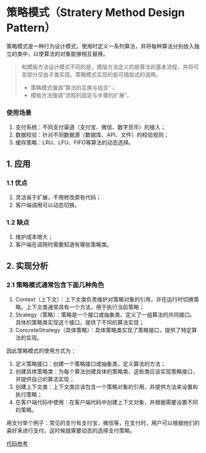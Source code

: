 # 策略模式（Stratery Method Design Pattern）

策略模式是一种行为设计模式，使用时定义一系列算法，并将每种算法分别放入独立的类中，以使算法的对象能够相互替换。

> 和模版方法设计模式不同的是，模版方法定义的是算法的基本流程，并将可变部分交由子类实现。策略模式实现的是可插拔式的调用。
> - 策略模式强调“算法的互换与组合”；
> - 模板方法强调“流程的固定与步骤的扩展”。

### 使用场景

1. 支付系统：不同支付渠道（支付宝、微信、数字货币）的接入；
2. 数据校验：针对不同数据源（数据库、API、文件）的校验规则；
3. 缓存策略：LRU、LFU、FIFO等算法的动态选择。

## 1. 应用

### 1.1 优点

1. 灵活易于扩展，不用修改原有代码；
2. 客户端调用可以动态切换。

### 1.2 缺点

1. 维护成本增大；
2. 客户端在调用时需要知道有哪些策略类。

## 2. 实现分析

### 2.1 策略模式通常包含下面几种角色

1. Context（上下文）：上下文类负责维护对策略对象的引用，并在运行时切换策略。上下文类通常具有一个方法，用于执行当前策略；
2. Strategy（策略）：策略是一个接口或抽象类，定义了一组算法的共同接口。具体的策略类实现这个接口，提供了不同的算法实现；
3. ConcreteStrategy（具体策略）：具体策略类实现了策略接口，提供了特定算法的实现。

因此策略模式的使用方式为：

1. 定义策略接口：创建一个策略接口或抽象类，定义算法的方法；
2. 创建具体策略类：为每个算法创建具体的策略类，这些类应该实现策略接口，并提供自己的算法实现；
3. 创建上下文类：上下文类应该包含一个策略对象的引用，并提供方法来设置和执行策略；
4. 在客户端代码中使用：在客户端代码中创建上下文对象，并根据需要设置不同的策略。

用支付举个例子：常见的支付有支付宝，微信等，在支付时，用户可以根据他们的喜好来进行支付。这时候就需要动态的选择支付策略。

[代码参考](./java/)
